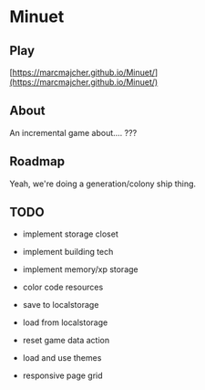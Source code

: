 # Minuet 

## Play

[https://marcmajcher.github.io/Minuet/](https://marcmajcher.github.io/Minuet/)

## About

An incremental game about.... ???

## Roadmap

Yeah, we're doing a generation/colony ship thing.

## TODO

* implement storage closet
* implement building tech
* implement memory/xp storage

* color code resources
* save to localstorage
* load from localstorage
* reset game data action
* load and use themes
* responsive page grid


